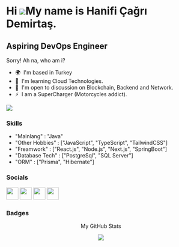 Hi ![](https://user-images.githubusercontent.com/18350557/176309783-0785949b-9127-417c-8b55-ab5a4333674e.gif)My name is Hanifi Çağrı Demirtaş.
=======================================================================================================================================
Aspiring DevOps Engineer
----------------------------
Sorry! Ah na, who am i?

* 🌍  I'm based in Turkey
* 🧠  I'm learning Cloud Technologies.
* 🤝  I'm open to discussion on Blockchain, Backend and Network.
* ⚡  I am a SuperCharger (Motorcycles addict).

<a href="https://www.github.com/cagridemirtash" target="_blank" rel="noreferrer"><img
src="https://img.shields.io/github/followers/cagridemirtash?logo=github&style=for-the-badge&color=0891b2&labelColor=1c1917" /></a>

### Skills

* "Mainlang" : "Java"
* "Other Hobbies" : ["JavaScript", "TypeScript", "TailwindCSS"]
* "Freamwork" : ["React.js", "Node.js", "Next.js", "SpringBoot"]
* "Database Tech" : ["PostgreSql", "SQL Server"]
* "ORM" : ["Prisma", "Hibernate"]

### Socials

<p align="left"> 
<a href="https://discord.com/users/cagridemirtash" target="_blank" rel="noreferrer"><img src="https://raw.githubusercontent.com/danielcranney/readme-generator/main/public/icons/socials/discord.svg" width="32" height="32" /></a>
<a href="https://www.linkedin.com/in/hanificagridemirtas/" target="_blank" rel="noreferrer"><img src="https://raw.githubusercontent.com/danielcranney/readme-generator/main/public/icons/socials/linkedin.svg" width="32" height="32" /></a> 
<a href="http://www.medium.com/@cagridemirtash" target="_blank" rel="noreferrer"><img src="https://raw.githubusercontent.com/danielcranney/readme-generator/main/public/icons/socials/medium.svg" width="32" height="32" /></a> 
<a href="https://www.twitter.com/cagridemirtash" target="_blank" rel="noreferrer"><img src="https://raw.githubusercontent.com/danielcranney/readme-generator/main/public/icons/socials/twitter.svg" width="32" height="32" /></a>
</p>

### Badges
<!--  
<a href="http://www.github.com/cagridemirtash"><img src="https://github-readme-stats.vercel.app/api?username=cagridemirtash&show_icons=true&hide=&count_private=true&title_color=0891b2&text_color=ffffff&icon_color=0891b2&bg_color=1c1917&hide_border=true&show_icons=true" alt="cagridemirtash's GitHub stats" /></a> 
-->
<p align="center">My GitHub Stats</p>
<p align="center">
<a href="http://www.github.com/cagridemirtash"><img src="https://github-readme-streak-stats.herokuapp.com/?user=cagridemirtash&stroke=ffffff&background=1c1917&ring=0891b2&fire=0891b2&currStreakNum=ffffff&currStreakLabel=0891b2&sideNums=ffffff&sideLabels=ffffff&dates=ffffff&hide_border=true" /></a>
</p>
